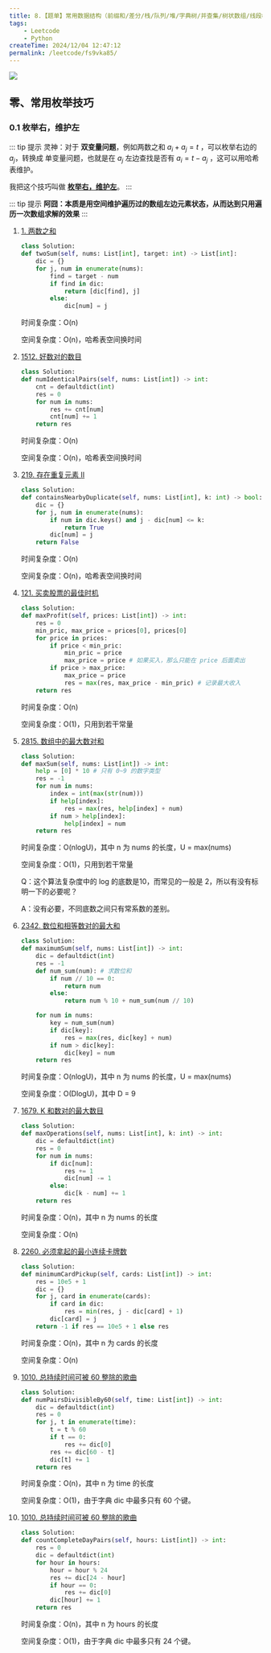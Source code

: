 ```yaml
---
title: 8.【题单】常用数据结构（前缀和/差分/栈/队列/堆/字典树/并查集/树状数组/线段树）
tags:
    - Leetcode
    - Python
createTime: 2024/12/04 12:47:12
permalink: /leetcode/fs9vka85/
---
```


![](https://cdn.jsdelivr.net/gh/zzyAJohn/Blog-Image/2024-12-04/202412041303182.png)

## 零、常用枚举技巧

### 0.1 枚举右，维护左

::: tip 提示
灵神：对于 **双变量问题**，例如两数之和 $a_i + a_j = t$ ，可以枚举右边的 $a_j$，转换成 单变量问题，也就是在 $a_j$ 左边查找是否有 $a_i = t - a_j$ ，这可以用哈希表维护。

我把这个技巧叫做 **[枚举右，维护左](https://leetcode.cn/problems/two-sum/solutions/2326193/dong-hua-cong-liang-shu-zhi-he-zhong-wo-0yvmj/)**。
:::

::: tip 提示
**阿囧：本质是用空间维护遍历过的数组左边元素状态，从而达到只用遍历一次数组求解的效果**
:::

1. [1. 两数之和](https://leetcode.cn/problems/two-sum/description/)

    ```py
    class Solution:
    def twoSum(self, nums: List[int], target: int) -> List[int]:
        dic = {}
        for j, num in enumerate(nums):
            find = target - num
            if find in dic:
                return [dic[find], j]
            else:
                dic[num] = j
    ```
    
    时间复杂度：O(n)

    空间复杂度：O(n)，哈希表空间换时间

2. [1512. 好数对的数目](https://leetcode.cn/problems/number-of-good-pairs/description/)

    ```py
    class Solution:
    def numIdenticalPairs(self, nums: List[int]) -> int:
        cnt = defaultdict(int)
        res = 0
        for num in nums:
            res += cnt[num]
            cnt[num] += 1
        return res
    ```
    
    时间复杂度：O(n)

    空间复杂度：O(n)，哈希表空间换时间

3. [219. 存在重复元素 II](https://leetcode.cn/problems/contains-duplicate-ii/description/)

    ```py
    class Solution:
    def containsNearbyDuplicate(self, nums: List[int], k: int) -> bool:
        dic = {}
        for j, num in enumerate(nums):
            if num in dic.keys() and j - dic[num] <= k:
                return True
            dic[num] = j
        return False
    ```
    
    时间复杂度：O(n)

    空间复杂度：O(n)，哈希表空间换时间

4. [121. 买卖股票的最佳时机](https://leetcode.cn/problems/best-time-to-buy-and-sell-stock/description/)

    ```py
    class Solution:
    def maxProfit(self, prices: List[int]) -> int:
        res = 0
        min_pric, max_price = prices[0], prices[0]
        for price in prices:
            if price < min_pric:
                min_pric = price
                max_price = price # 如果买入，那么只能在 price 后面卖出
            if price > max_price:
                max_price = price
                res = max(res, max_price - min_pric) # 记录最大收入
        return res
    ```
    
    时间复杂度：O(n)

    空间复杂度：O(1)，只用到若干常量

5. [2815. 数组中的最大数对和](https://leetcode.cn/problems/max-pair-sum-in-an-array/description/)

    ```py
    class Solution:
    def maxSum(self, nums: List[int]) -> int:
        help = [0] * 10 # 只有 0~9 的数字类型
        res = -1
        for num in nums:
            index = int(max(str(num)))
            if help[index]:
                res = max(res, help[index] + num)
            if num > help[index]:
                help[index] = num
        return res
    ```
    
    时间复杂度：O(nlogU)，其中 n 为 nums 的长度，U = max(nums)

    空间复杂度：O(1)，只用到若干常量

    Q：这个算法复杂度中的 log 的底数是10，而常见的一般是 2，所以有没有标明一下的必要呢？
    
    A：没有必要，不同底数之间只有常系数的差别。

6. [2342. 数位和相等数对的最大和](https://leetcode.cn/problems/max-sum-of-a-pair-with-equal-sum-of-digits/description/)

    ```py
    class Solution:
    def maximumSum(self, nums: List[int]) -> int:
        dic = defaultdict(int)
        res = -1
        def num_sum(num): # 求数位和
            if num // 10 == 0:
                return num
            else:
                return num % 10 + num_sum(num // 10)

        for num in nums:
            key = num_sum(num)
            if dic[key]:
                res = max(res, dic[key] + num)
            if num > dic[key]:
                dic[key] = num
        return res
    ```
    
    时间复杂度：O(nlogU)，其中 n 为 nums 的长度，U = max(nums)

    空间复杂度：O(DlogU)，其中 D = 9

7. [1679. K 和数对的最大数目](https://leetcode.cn/problems/max-number-of-k-sum-pairs/description/)

    ```py
    class Solution:
    def maxOperations(self, nums: List[int], k: int) -> int:
        dic = defaultdict(int)
        res = 0
        for num in nums:
            if dic[num]:
                res += 1
                dic[num] -= 1
            else:
                dic[k - num] += 1
        return res
    ```
    
    时间复杂度：O(n)，其中 n 为 nums 的长度

    空间复杂度：O(n)

8. [2260. 必须拿起的最小连续卡牌数](https://leetcode.cn/problems/minimum-consecutive-cards-to-pick-up/description/)

    ```py
    class Solution:
    def minimumCardPickup(self, cards: List[int]) -> int:
        res = 10e5 + 1
        dic = {}
        for j, card in enumerate(cards):
            if card in dic:
                res = min(res, j - dic[card] + 1)
            dic[card] = j
        return -1 if res == 10e5 + 1 else res
    ```
    
    时间复杂度：O(n)，其中 n 为 cards 的长度

    空间复杂度：O(n)

9. [1010. 总持续时间可被 60 整除的歌曲](https://leetcode.cn/problems/pairs-of-songs-with-total-durations-divisible-by-60/description/)

    ```py
    class Solution:
    def numPairsDivisibleBy60(self, time: List[int]) -> int:
        dic = defaultdict(int)
        res = 0
        for j, t in enumerate(time):
            t = t % 60
            if t == 0:
                res += dic[0]
            res += dic[60 - t]
            dic[t] += 1
        return res
    ```
    
    时间复杂度：O(n)，其中 n 为 time 的长度

    空间复杂度：O(1)，由于字典 dic 中最多只有 60 个键。

10. [1010. 总持续时间可被 60 整除的歌曲](https://leetcode.cn/problems/pairs-of-songs-with-total-durations-divisible-by-60/description/)

    ```py
    class Solution:
    def countCompleteDayPairs(self, hours: List[int]) -> int:
        res = 0
        dic = defaultdict(int)
        for hour in hours:
            hour = hour % 24
            res += dic[24 - hour]
            if hour == 0:
                res += dic[0]
            dic[hour] += 1
        return res
    ```
    
    时间复杂度：O(n)，其中 n 为 hours 的长度

    空间复杂度：O(1)，由于字典 dic 中最多只有 24 个键。